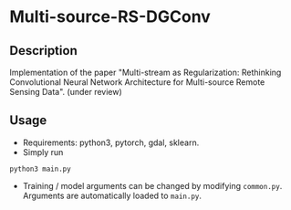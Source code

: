 # Multi-source-RS-DGConv

## Description

Implementation of the paper "Multi-stream as Regularization: Rethinking Convolutional 
Neural Network Architecture for Multi-source Remote Sensing Data". (under review)

## Usage
- Requirements: python3, pytorch, gdal, sklearn. 
- Simply run 
```
python3 main.py
```
- Training / model arguments can be changed by modifying ```common.py```. Arguments are automatically loaded to ```main.py```.
